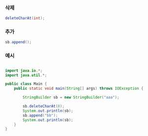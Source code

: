 ### 삭제

```java
deleteCharAt(int);
```

### 추가

```java
sb.append();
```

### 예시

```java

import java.io.*;
import java.util.*;

public class Main {
	public static void main(String[] args) throws IOException {

		StringBuilder sb = new StringBuilder("aaa");

		sb.deleteCharAt(0);
		System.out.println(sb);
		sb.append("bb");
		System.out.println(sb);
	}
}

```
